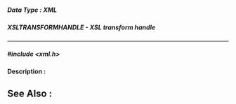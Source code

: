 ##### Data Type : XML
##### XSLTRANSFORMHANDLE - XSL transform handle
---
##### #include <xml.h>
**Description :**

**See Also :**
[](D:/md_files/.md)
---
